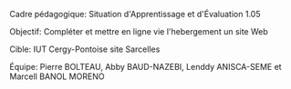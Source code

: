 Cadre pédagogique: Situation d'Apprentissage et d'Évaluation 1.05

Objectif: Compléter et mettre en ligne vie l'hebergement un site Web

Cible: IUT Cergy-Pontoise site Sarcelles

Équipe: Pierre BOLTEAU, Abby BAUD-NAZEBI, Lenddy ANISCA-SEME et Marcell BANOL MORENO
